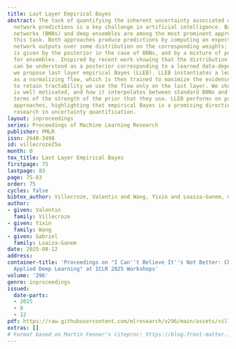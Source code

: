 ```yaml
---
title: Last Layer Empirical Bayes
abstract: The task of quantifying the inherent uncertainty associated with neural
  network predictions is a key challenge in artificial intelligence. Bayesian neural
  networks (BNNs) and deep ensembles are among the most prominent approaches to tackle
  this task. Both approaches produce predictions by computing an expectation of neural
  network outputs over some distribution on the corresponding weights; this distribution
  is given by the posterior in the case of BNNs, and by a mixture of point masses
  for ensembles. Inspired by recent work showing that the distribution used by ensembles
  can be understood as a posterior corresponding to a learned data-dependent prior,
  we propose last layer empirical Bayes (LLEB). LLEB instantiates a learnable prior
  as a normalizing flow, which is then trained to maximize the evidence lower bound;
  to retain tractability we use the flow only on the last layer. We show why LLEB
  is well motivated, and how it interpolates between standard BNNs and ensembles in
  terms of the strength of the prior that they use. LLEB performs on par with existing
  approaches, highlighting that empirical Bayes is a promising direction for future
  research in uncertainty quantification.
layout: inproceedings
series: Proceedings of Machine Learning Research
publisher: PMLR
issn: 2640-3498
id: villecroze25a
month: 0
tex_title: Last Layer Empirical Bayes
firstpage: 75
lastpage: 83
page: 75-83
order: 75
cycles: false
bibtex_author: Villecroze, Valentin and Wang, Yixin and Loaiza-Ganem, Gabriel
author:
- given: Valentin
  family: Villecroze
- given: Yixin
  family: Wang
- given: Gabriel
  family: Loaiza-Ganem
date: 2025-08-12
address:
container-title: 'Proceedings on "I Can''t Believe It''s Not Better: Challenges in
  Applied Deep Learning" at ICLR 2025 Workshops'
volume: '296'
genre: inproceedings
issued:
  date-parts:
  - 2025
  - 8
  - 12
pdf: https://raw.githubusercontent.com/mlresearch/v296/main/assets/villecroze25a/villecroze25a.pdf
extras: []
# Format based on Martin Fenner's citeproc: https://blog.front-matter.io/posts/citeproc-yaml-for-bibliographies/
---
```

